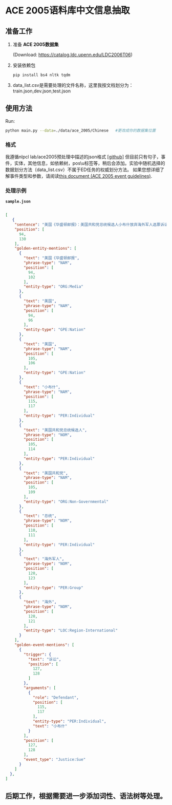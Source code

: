 # ACE 2005语料库中文信息抽取

## 准备工作
1. 准备 **ACE 2005数据集**

   (Download: https://catalog.ldc.upenn.edu/LDC2006T06)

2. 安装依赖包
   ```
   pip install bs4 nltk tqdm
   ```
3. data_list.csv是需要处理的文件名称，这里我按文档划分为：train.json,dev.json,test.json

## 使用方法

Run:

```bash
python main.py --data=./data/ace_2005/Chinese   #更改成你的数据集位置
``` 


### 格式

我遵循nlpcl lab/ace2005预处理中描述的json格式
 [[github]](https://github.com/nlpcl-lab/ace2005-preprocessing)
但目前只有句子，事件，实体，其他信息，如依赖树，pos\u标签等，稍后会添加。实验中随机选择的数据划分方法（data_list.csv）不属于ED任务的权威划分方法。
如果您想详细了解事件类型和参数，请阅读[this document (ACE 2005 event guidelines)](https://www.ldc.upenn.edu/sites/www.ldc.upenn.edu/files/english-events-guidelines-v5.4.3.pdf).

### 处理示例
**`sample.json`**
```json

[
   {
    "sentence": "美国《华盛顿邮报》：美国共和党总统候选人小布什放弃海外军人选票诉讼案",
    "position": [
      94,
      130
    ],
    "golden-entity-mentions": [
      {
        "text": "美国《华盛顿邮报",
        "phrase-type": "NAM",
        "position": [
          94,
          102
        ],
        "entity-type": "ORG:Media"
      },
      {
        "text": "美国",
        "phrase-type": "NAM",
        "position": [
          94,
          96
        ],
        "entity-type": "GPE:Nation"
      },
      {
        "text": "美国",
        "phrase-type": "NAM",
        "position": [
          105,
          106
        ],
        "entity-type": "GPE:Nation"
      },
      {
        "text": "小布什",
        "phrase-type": "NAM",
        "position": [
          115,
          117
        ],
        "entity-type": "PER:Individual"
      },
      {
        "text": "美国共和党总统候选人",
        "phrase-type": "NOM",
        "position": [
          105,
          114
        ],
        "entity-type": "PER:Individual"
      },
      {
        "text": "美国共和党",
        "phrase-type": "NAM",
        "position": [
          105,
          109
        ],
        "entity-type": "ORG:Non-Governmental"
      },
      {
        "text": "总统",
        "phrase-type": "NOM",
        "position": [
          110,
          111
        ],
        "entity-type": "PER:Individual"
      },
      {
        "text": "海外军人",
        "phrase-type": "NOM",
        "position": [
          120,
          123
        ],
        "entity-type": "PER:Group"
      },
      {
        "text": "海外",
        "phrase-type": "NOM",
        "position": [
          120,
          121
        ],
        "entity-type": "LOC:Region-International"
      }
    ],
    "golden-event-mentions": [
      {
        "trigger": {
          "text": "诉讼",
          "position": [
            127,
            128
          ]
        },
        "arguments": [
          {
            "role": "Defendant",
            "position": [
              115,
              117
            ],
            "entity-type": "PER:Individual",
            "text": "小布什"
          }
        ],
        "position": [
          127,
          128
        ],
        "event_type": "Justice:Sue"
      }
    ]
  },
]
```

## 后期工作，根据需要进一步添加词性、语法树等处理。